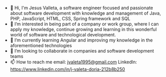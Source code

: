 - 👋 Hi, I'm Jesus Valleta, a software engineer focused and passionate about software development with knowledge and management of Java, PHP, JavaScript, HTML, CSS, Spring framework and SQL
- 👀 I’m interested in being part of a company or work group, where I can apply my knowledge, continue growing and learning in this wonderful world of software and technological development.
- 🌱 I’m currently learning Angular and improving my knowledge in the aforementioned technologies
- 💞️ I’m looking to collaborate in companies and software development teams
- 📫 How to reach me email: jvaleta1995@gmail.com Linkedln: https://www.linkedin.com/in/j-valeta-doria-212b8b250

<!---
Jearvaldor95/Jearvaldor95 is a ✨ special ✨ repository because its `README.md` (this file) appears on your GitHub profile.
You can click the Preview link to take a look at your changes.
--->
